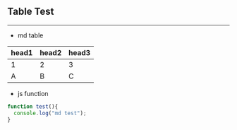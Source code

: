 ## Table Test
***
- md table

head1 | head2 | head3
--- | --- | ---
1 | 2 | 3
A | B | C

- js function
```js
function test(){
  console.log("md test");
}
```

